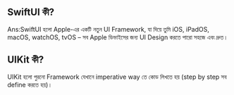 ## SwiftUI কী?
Ans:SwiftUI হলো Apple-এর একটি নতুন UI Framework, যা দিয়ে তুমি iOS, iPadOS, macOS, watchOS, tvOS – সব Apple ডিভাইসের জন্য UI Design করতে পারো সহজে এবং দ্রুত।

## UIKit  কী?
UIKit হলো পুরনো Framework যেখানে imperative way তে কোড লিখতে হয় (step by step সব define করতে হয়)।


